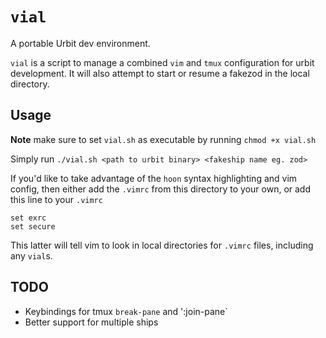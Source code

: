 # `vial`

A portable Urbit dev environment.

`vial` is a script to manage a combined `vim` and `tmux` configuration for 
urbit development. It will also attempt to start or resume a fakezod 
in the local directory.

## Usage

**Note** make sure to set `vial.sh` as executable by running `chmod +x vial.sh`

Simply run `./vial.sh <path to urbit binary> <fakeship name eg. zod>`

If you'd like to take advantage of the `hoon` syntax highlighting and vim config,
then either add the `.vimrc` from this directory to your own, or add this line to 
your `.vimrc`

```
set exrc
set secure
```

This latter will tell vim to look in local directories for `.vimrc` files, including 
any `vial`s.

## TODO

- Keybindings for tmux `break-pane` and ':join-pane`
- Better support for multiple ships

